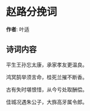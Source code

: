# 赵路分挽词

**作者**: 叶适

## 诗词内容

平生王孙忘太康，承家孝友更温良。

鸿冥鹄举须言命，桂死兰摧不断香。

古有失时堪恨惜，从今亏处取酬偿。

佳城况遇朱公子，大旆高牙属令郎。

